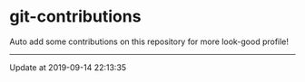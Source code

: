 # git-contributions

Auto add some contributions on this repository for more look-good profile!

---

Update at 2019-09-14 22:13:35
